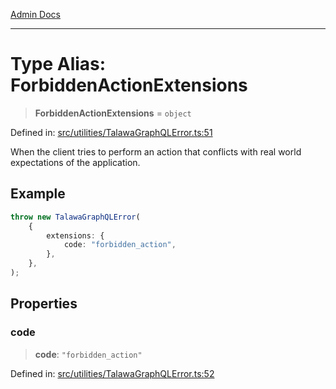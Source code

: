 [Admin Docs](/)

***

# Type Alias: ForbiddenActionExtensions

> **ForbiddenActionExtensions** = `object`

Defined in: [src/utilities/TalawaGraphQLError.ts:51](https://github.com/gautam-divyanshu/talawa-api/blob/a895c36f24acf725ac16aa7e0f8e50ef9fa64c42/src/utilities/TalawaGraphQLError.ts#L51)

When the client tries to perform an action that conflicts with real world expectations of the application.

## Example

```ts
throw new TalawaGraphQLError(
	{
		extensions: {
			code: "forbidden_action",
		},
	},
);
```

## Properties

### code

> **code**: `"forbidden_action"`

Defined in: [src/utilities/TalawaGraphQLError.ts:52](https://github.com/gautam-divyanshu/talawa-api/blob/a895c36f24acf725ac16aa7e0f8e50ef9fa64c42/src/utilities/TalawaGraphQLError.ts#L52)
